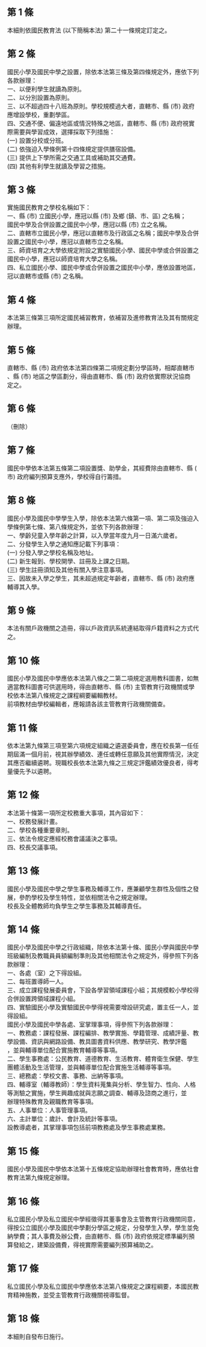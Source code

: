 第 1 條
-------
本細則依國民教育法 (以下簡稱本法) 第二十一條規定訂定之。

第 2 條
-------
國民小學及國民中學之設置，除依本法第三條及第四條規定外，應依下列  
各款辦理：  
一、以便利學生就讀為原則。  
二、以分別設置為原則。  
三、以不超過四十八班為原則。學校規模過大者，直轄市、縣 (市) 政府  
    應增設學校，重劃學區。  
四、交通不便、偏遠地區或情況特殊之地區，直轄市、縣 (市) 政府視實  
    際需要與學習成效，選擇採取下列措施：  
 (一) 設置分校或分班。  
 (二) 依強迫入學條例第十四條規定提供膳宿設備。  
 (三) 提供上下學所需之交通工具或補助其交通費。  
 (四) 其他有利學生就讀及學習之措施。

第 3 條
-------
實施國民教育之學校名稱如下：  
一、縣 (市) 立國民小學，應冠以縣 (市) 及鄉 (鎮、市、區) 之名稱；  
    國民中學及合併設置之國民中小學，應冠以縣 (市) 立之名稱。  
二、直轄市立國民小學，應冠以直轄市及行政區之名稱；國民中學及合併  
    設置之國民中小學，應冠以直轄市立之名稱。  
三、師資培育之大學依規定附設之實驗國民小學、國民中學或合併設置之  
    國民中小學，應冠以師資培育大學之名稱。  
四、私立國民小學、國民中學或合併設置之國民中小學，應依設置地區，  
    冠以直轄市或縣 (市) 之名稱。

第 4 條
-------
本法第三條第三項所定國民補習教育，依補習及進修教育法及其有關規定  
辦理。

第 5 條
-------
直轄市、縣 (市) 政府依本法第四條第二項規定劃分學區時，相鄰直轄市  
、縣 (市) 地區之學區劃分，得由直轄市、縣 (市) 政府依實際狀況協商  
定之。

第 6 條
-------
（刪除）

第 7 條
-------
國民中學依本法第五條第二項設置獎、助學金，其經費除由直轄市、縣 (  
市) 政府編列預算支應外，學校得自行籌措。

第 8 條
-------
國民小學及國民中學學生入學，除依本法第六條第一項、第二項及強迫入  
學條例第七條、第八條規定外，並依下列各款辦理：  
一、學齡兒童入學年齡之計算，以入學當年度九月一日滿六歲者。  
二、分發學生入學之通知應記載下列事項：  
 (一) 分發入學之學校名稱及地址。  
 (二) 新生報到、學校開學、註冊及上課之日期。  
 (三) 學生註冊須知及其他有關入學注意事項。  
三、因故未入學之學生，其未超過規定年齡者，直轄市、縣 (市) 政府應  
    輔導其入學。

第 9 條
-------
本法有關戶政機關之造冊，得以戶政資訊系統連結取得戶籍資料之方式代  
之。

第 10 條
--------
國民小學及國民中學應依本法第八條之二第二項規定選用教科圖書，如無  
適當教科圖書可供選用時，得由直轄市、縣 (市) 主管教育行政機關或學  
校依本法第八條規定之課程綱要編輯教材。  
前項教材由學校編輯者，應報請各該主管教育行政機關備查。

第 11 條
--------
依本法第九條第三項至第六項規定組織之遴選委員會，應在校長第一任任  
期屆滿一個月前，視其辦學績效、連任或轉任意願及其他實際情況，決定  
其應否繼續遴聘。現職校長依本法第九條之三規定評鑑績效優良者，得考  
量優先予以遴聘。

第 12 條
--------
本法第十條第一項所定校務重大事項，其內容如下：  
一、校務發展計畫。  
二、學校各種重要章則。  
三、依法令規定應經校務會議議決之事項。  
四、校長交議事項。

第 13 條
--------
國民小學及國民中學之學生事務及輔導工作，應兼顧學生群性及個性之發  
展，參酌學校及學生特性，並依相關法令之規定辦理。  
校長及全體教師均負學生之學生事務及其輔導責任。

第 14 條
--------
國民小學及國民中學之行政組織，除依本法第十條、國民小學與國民中學  
班級編制及教職員員額編制準則及其他相關法令之規定外，得參照下列各  
款辦理：  
一、各處（室）之下得設組。  
二、每班置導師一人。  
三、成立課程發展委員會，下設各學習領域課程小組；其規模較小學校得  
    合併設置跨領域課程小組。  
四、實驗國民小學及實驗國民中學得視需要增設研究處，置主任一人，並  
    得設組。  
國民小學及國民中學各處、室掌理事項，得參照下列各款辦理：  
一、教務處：課程發展、課程編排、教學實施、學籍管理、成績評量、教  
    學設備、資訊與網路設備、教具圖書資料供應、教學研究、教學評鑑  
    ，並與輔導單位配合實施教育輔導等事項。  
二、學生事務處：公民教育、道德教育、生活教育、體育衛生保健、學生  
    團體活動及生活管理，並與輔導單位配合實施生活輔導等事項。  
三、總務處：學校文書、事務、出納等事項。  
四、輔導室（輔導教師）：學生資料蒐集與分析、學生智力、性向、人格  
    等測驗之實施，學生興趣成就與志願之調查、輔導及諮商之進行，並  
    辦理特殊教育及親職教育等事項。  
五、人事單位：人事管理事項。  
六、主計單位：歲計、會計及統計等事項。  
設教導處者，其掌理事項包括前項教務處及學生事務處業務。

第 15 條
--------
國民小學及國民中學依本法第十五條規定協助辦理社會教育時，應依社會  
教育法第九條規定辦理。

第 16 條
--------
私立國民小學及私立國民中學經徵得其董事會及主管教育行政機關同意，  
得按公立國民小學及國民中學劃分學區之規定，分發學生入學，學生並免  
納學費；其人事費及辦公費，由直轄市、縣 (市) 政府依規定標準編列預  
算發給之，建築設備費，得視實際需要編列預算補助之。

第 17 條
--------
私立國民小學及私立國民中學應依本法第八條規定之課程綱要，本國民教  
育精神施教，並受主管教育行政機關視導監督。

第 18 條
--------
本細則自發布日施行。

